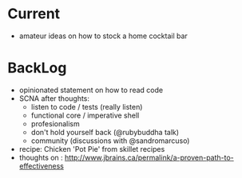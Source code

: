 # Current #
- amateur ideas on how to stock a home cocktail bar

# BackLog #
- opinionated statement on how to read code
- SCNA after thoughts: 
    - listen to code / tests (really listen)
    - functional core / imperative shell
    - profesionalism
    - don't hold yourself back (@rubybuddha talk)
    - community (discussions with @sandromarcuso)
- recipe: Chicken 'Pot Pie' from skillet recipes
- thoughts on : http://www.jbrains.ca/permalink/a-proven-path-to-effectiveness

